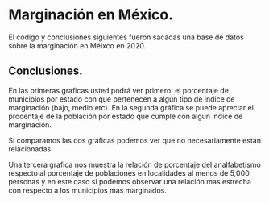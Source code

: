 # Marginación en México.

El codigo y conclusiones siguientes fueron sacadas una base de datos sobre la marginación en Méixco en 2020.

## Conclusiones.

En las primeras graficas usted podrá ver primero: el porcentaje de municipios por estado con que pertenecen a algún tipo de indice de marginación (bajo, medio etc).
En la segunda gráfica se puede apreciar el procentaje de la población por estado que cumple con algún indice de marginación. 

Si comparamos las dos graficas podemos ver que no necesariamente están relacionadas. 

Una tercera grafica nos muestra la relación de porcentaje del analfabetismo respecto al porcentaje de poblaciones en localidades al menos de 5,000 personas y en este caso si podemos observar una relación mas estrecha con respecto a los municipios mas marginados. 

